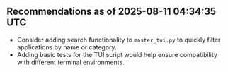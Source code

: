 ## Recommendations as of 2025-08-11 04:34:35 UTC

- Consider adding search functionality to `master_tui.py` to quickly filter applications by name or category.
- Adding basic tests for the TUI script would help ensure compatibility with different terminal environments.
